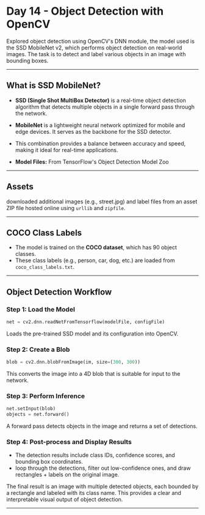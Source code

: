 # Day 14 - Object Detection with OpenCV

Explored object detection using OpenCV's DNN module, the model used is the SSD MobileNet v2, which performs object detection on real-world images. The task is to detect and label various objects in an image with bounding boxes.

---

## What is SSD MobileNet?

* **SSD (Single Shot MultiBox Detector)** is a real-time object detection algorithm that detects multiple objects in a single forward pass through the network.
* **MobileNet** is a lightweight neural network optimized for mobile and edge devices. It serves as the backbone for the SSD detector.
* This combination provides a balance between accuracy and speed, making it ideal for real-time applications.

* **Model Files:** From TensorFlow's Object Detection Model Zoo

---

## Assets

downloaded additional images (e.g., street.jpg) and label files from an asset ZIP file hosted online using `urllib` and `zipfile`.

---

## COCO Class Labels

* The model is trained on the **COCO dataset**, which has 90 object classes.
* These class labels (e.g., person, car, dog, etc.) are loaded from `coco_class_labels.txt`.

---

## Object Detection Workflow

### Step 1: Load the Model

```python
net = cv2.dnn.readNetFromTensorflow(modelFile, configFile)
```

Loads the pre-trained SSD model and its configuration into OpenCV.

### Step 2: Create a Blob

```python
blob = cv2.dnn.blobFromImage(im, size=(300, 300))
```

This converts the image into a 4D blob that is suitable for input to the network.

### Step 3: Perform Inference

```python
net.setInput(blob)
objects = net.forward()
```

A forward pass detects objects in the image and returns a set of detections.

### Step 4: Post-process and Display Results

* The detection results include class IDs, confidence scores, and bounding box coordinates.
* loop through the detections, filter out low-confidence ones, and draw rectangles + labels on the original image.

The final result is an image with multiple detected objects, each bounded by a rectangle and labeled with its class name. This provides a clear and interpretable visual output of object detection.

---

